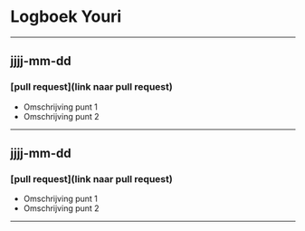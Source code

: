 # Logboek Youri

---
## jjjj-mm-dd
### [pull request](link naar pull request)
- Omschrijving punt 1
- Omschrijving punt 2
---
## jjjj-mm-dd
### [pull request](link naar pull request)
- Omschrijving punt 1
- Omschrijving punt 2
---